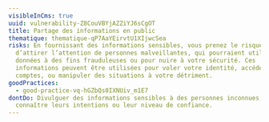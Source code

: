 ```yaml
---
visibleInCms: true
uuid: vulnerability-Z8CouVBYjAZZiYJ6sCgOT
title: Partage des informations en public
thematique: thematique-qP7AaYEirvtU1XIjwcSea
risks: En fournissant des informations sensibles, vous prenez le risque
  d’attirer l’attention de personnes malveillantes, qui pourraient utiliser ces
  données à des fins frauduleuses ou pour nuire à votre sécurité. Ces
  informations peuvent être utilisées pour voler votre identité, accéder à vos
  comptes, ou manipuler des situations à votre détriment.
goodPractices:
  - good-practice-vq-hGZbQs0IXNUiv_m1E7
dontDo: Divulguer des informations sensibles à des personnes inconnues, sans
  connaître leurs intentions ou leur niveau de confiance.
---
```


